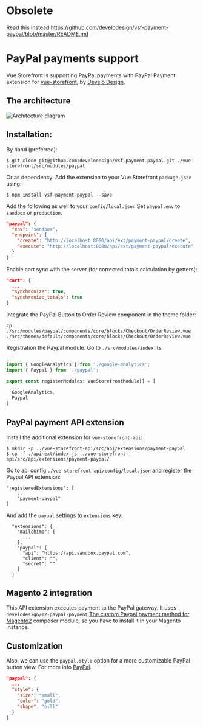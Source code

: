 # Obsolete

Read this instead https://github.com/develodesign/vsf-payment-paypal/blob/master/README.md

# PayPal payments support

Vue Storefront is supporting PayPal payments with PayPal Payment extension for [vue-storefront](https://github.com/DivanteLtd/vue-storefront), by [Develo Design](https://www.develodesign.co.uk).

## The architecture

![Architecture diagram](../images/paypal.svg)


## Installation:

By hand (preferred):
```shell
$ git clone git@github.com:develodesign/vsf-payment-paypal.git ./vue-storefront/src/modules/paypal
```

Or as dependency. Add the extension to your Vue Storefront `package.json` using:
```shell
$ npm install vsf-payment-paypal --save
```

Add the following as well to your `config/local.json` Set `paypal.env` to `sandbox` or `production`.
```json
"paypal": {
  "env": "sandbox",
  "endpoint": {
    "create": "http://localhost:8080/api/ext/payment-paypal/create",
    "execute": "http://localhost:8080/api/ext/payment-paypal/execute"
  }
}
```

Enable cart sync with the server (for corrected totals calculation by getters):

```json
"cart": {
  ...
  "synchronize": true,
  "synchronize_totals": true
}
```

Integrate the PayPal Button to Order Review component in the theme folder:

```shell
cp ./src/modules/paypal/components/core/blocks/Checkout/OrderReview.vue ./src/themes/default/components/core/blocks/Checkout/OrderReview.vue
```

Registration the Paypal module. Go to `./src/modules/index.ts`
```js
...
import { GoogleAnalytics } from './google-analytics';
import { Paypal } from './paypal';

export const registerModules: VueStorefrontModule[] = [
  ...
  GoogleAnalytics,
  Paypal
]
```


## PayPal payment API extension

Install the additional extension for `vue-storefront-api`:
```shell
$ mkdir -p ../vue-storefront-api/src/api/extensions/payment-paypal
$ cp -f ./api-ext/index.js ../vue-storefront-api/src/api/extensions/payment-paypal/
```

Go to api config  `./vue-storefront-api/config/local.json` and register the Paypal API extension:
```
"registeredExtensions": [
    ...
    "payment-paypal"
]
```

And add the `paypal` settings to `extensions` key:
```
  "extensions": {
    "mailchimp": {
      ...
    },
    "paypal": {
      "api": "https://api.sandbox.paypal.com",
      "client": "",
      "secret": ""
    }
  }
```

## Magento 2 integration

This API extension executes payment to the PayPal gateway. It uses `develodesign/m2-paypal-payment` [The custom Paypal payment method for Magento2](https://github.com/develodesign/m2-paypal-payment) composer module, so you have to install it in your Magento instance.

## Customization

Also, we can use the `paypal.style` option for a more customizable PayPal button view. For more info [PayPal](https://developer.paypal.com/demo/checkout/#/pattern/checkout).

```json
"paypal": {
  ...
  "style": {
    "size": "small",
    "color": "gold",
    "shape": "pill"
  }
}
```
